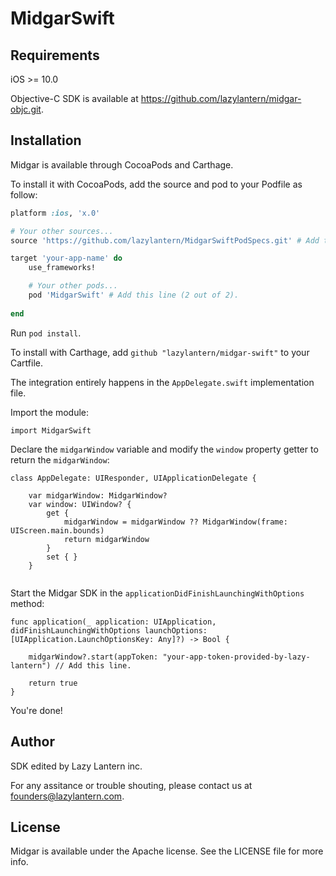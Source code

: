 # MidgarSwift

## Requirements

iOS >= 10.0

Objective-C SDK is available at https://github.com/lazylantern/midgar-objc.git.

## Installation

Midgar is available through CocoaPods and Carthage. 

To install it with CocoaPods, add the source and pod to your Podfile as follow:

```ruby
platform :ios, 'x.0'

# Your other sources...
source 'https://github.com/lazylantern/MidgarSwiftPodSpecs.git' # Add this line (1 out of 2).

target 'your-app-name' do
    use_frameworks!

    # Your other pods...
    pod 'MidgarSwift' # Add this line (2 out of 2).
    
end
```

Run `pod install`.

To install with Carthage, add `github "lazylantern/midgar-swift"` to your Cartfile.

The integration entirely happens in the `AppDelegate.swift` implementation file.

Import the module:

```
import MidgarSwift
```

Declare the `midgarWindow` variable and modify the `window` property getter to return the `midgarWindow`:

```
class AppDelegate: UIResponder, UIApplicationDelegate {

    var midgarWindow: MidgarWindow?
    var window: UIWindow? {
        get {
            midgarWindow = midgarWindow ?? MidgarWindow(frame: UIScreen.main.bounds)
            return midgarWindow
        }
        set { }
    }
    
```

Start the Midgar SDK in the `applicationDidFinishLaunchingWithOptions` method:

```
func application(_ application: UIApplication, didFinishLaunchingWithOptions launchOptions: [UIApplication.LaunchOptionsKey: Any]?) -> Bool {

    midgarWindow?.start(appToken: "your-app-token-provided-by-lazy-lantern") // Add this line.
    
    return true
}
```

You're done!

## Author

SDK edited by Lazy Lantern inc. 

For any assitance or trouble shouting, please contact us at founders@lazylantern.com.

## License

Midgar is available under the Apache license. See the LICENSE file for more info.
